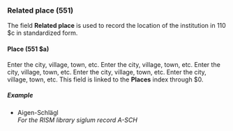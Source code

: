 ### Related place (551)

The field **Related place** is used to record the location of the institution in 110 $c in standardized form.

#### Place (551 $a)

Enter the city, village, town, etc. Enter the city, village, town, etc. Enter the city, village, town, etc. Enter the city, village, town, etc. Enter the city, village, town, etc. This field is linked to the **Places** index through $0.

##### Example

- Aigen-Schlägl  
  _For the RISM library siglum record A-SCH_
